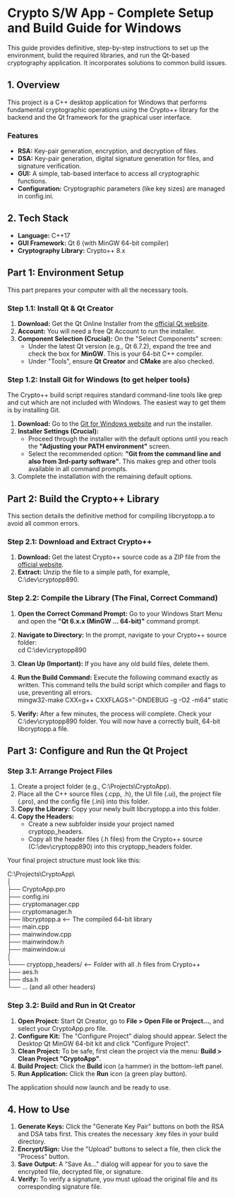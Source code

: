 # **Crypto S/W App \- Complete Setup and Build Guide for Windows**

This guide provides definitive, step-by-step instructions to set up the environment, build the required libraries, and run the Qt-based cryptography application. It incorporates solutions to common build issues.

## **1\. Overview**

This project is a C++ desktop application for Windows that performs fundamental cryptographic operations using the Crypto++ library for the backend and the Qt framework for the graphical user interface.

### **Features**

* **RSA:** Key-pair generation, encryption, and decryption of files.  
* **DSA:** Key-pair generation, digital signature generation for files, and signature verification.  
* **GUI:** A simple, tab-based interface to access all cryptographic functions.  
* **Configuration:** Cryptographic parameters (like key sizes) are managed in config.ini.

## **2\. Tech Stack**

* **Language:** C++17  
* **GUI Framework:** Qt 6 (with MinGW 64-bit compiler)  
* **Cryptography Library:** Crypto++ 8.x

## **Part 1: Environment Setup**

This part prepares your computer with all the necessary tools.

### **Step 1.1: Install Qt & Qt Creator**

1. **Download:** Get the Qt Online Installer from the [official Qt website](https://www.google.com/search?q=https://www.qt.io/download-qt-installer-oss).  
2. **Account:** You will need a free Qt Account to run the installer.  
3. **Component Selection (Crucial):** On the "Select Components" screen:  
   * Under the latest Qt version (e.g., Qt 6.7.2), expand the tree and check the box for **MinGW**. This is your 64-bit C++ compiler.  
   * Under "Tools", ensure **Qt Creator** and **CMake** are also checked.

### **Step 1.2: Install Git for Windows (to get helper tools)**

The Crypto++ build script requires standard command-line tools like grep and cut which are not included with Windows. The easiest way to get them is by installing Git.

1. **Download:** Go to the [Git for Windows website](https://git-scm.com/download/win) and run the installer.  
2. **Installer Settings (Crucial):**  
   * Proceed through the installer with the default options until you reach the **"Adjusting your PATH environment"** screen.  
   * Select the recommended option: **"Git from the command line and also from 3rd-party software"**. This makes grep and other tools available in all command prompts.  
3. Complete the installation with the remaining default options.

## **Part 2: Build the Crypto++ Library**

This section details the definitive method for compiling libcryptopp.a to avoid all common errors.

### **Step 2.1: Download and Extract Crypto++**

1. **Download:** Get the latest Crypto++ source code as a ZIP file from the [official website](https://www.google.com/search?q=https://www.cryptopp.com/%23download).  
2. **Extract:** Unzip the file to a simple path, for example, C:\\dev\\cryptopp890.

### **Step 2.2: Compile the Library (The Final, Correct Command)**

1. **Open the Correct Command Prompt:** Go to your Windows Start Menu and open the **"Qt 6.x.x (MinGW ... 64-bit)"** command prompt.  
2. **Navigate to Directory:** In the prompt, navigate to your Crypto++ source folder:  
   cd C:\\dev\\cryptopp890

3. **Clean Up (Important):** If you have any old build files, delete them.  
4. **Run the Build Command:** Execute the following command exactly as written. This command tells the build script which compiler and flags to use, preventing all errors.  
   mingw32-make CXX=g++ CXXFLAGS="-DNDEBUG \-g \-O2 \-m64" static

5. **Verify:** After a few minutes, the process will complete. Check your C:\\dev\\cryptopp890 folder. You will now have a correctly built, 64-bit libcryptopp.a file.

## **Part 3: Configure and Run the Qt Project**

### **Step 3.1: Arrange Project Files**

1. Create a project folder (e.g., C:\\Projects\\CryptoApp).  
2. Place all the C++ source files (.cpp, .h), the UI file (.ui), the project file (.pro), and the config file (.ini) into this folder.  
3. **Copy the Library:** Copy your newly built libcryptopp.a into this folder.  
4. **Copy the Headers:**  
   * Create a new subfolder inside your project named cryptopp\_headers.  
   * Copy all the header files (.h files) from the Crypto++ source (C:\\dev\\cryptopp890) into this cryptopp\_headers folder.

Your final project structure must look like this:

C:\\Projects\\CryptoApp\\  
│  
├── CryptoApp.pro  
├── config.ini  
├── cryptomanager.cpp  
├── cryptomanager.h  
├── libcryptopp.a          \<-- The compiled 64-bit library  
├── main.cpp  
├── mainwindow.cpp  
├── mainwindow.h  
├── mainwindow.ui  
│  
└─── cryptopp\_headers/     \<-- Folder with all .h files from Crypto++  
     ├── aes.h  
     ├── dsa.h  
     └── ... (and all other headers)

### **Step 3.2: Build and Run in Qt Creator**

1. **Open Project:** Start Qt Creator, go to **File \> Open File or Project...**, and select your CryptoApp.pro file.  
2. **Configure Kit:** The "Configure Project" dialog should appear. Select the Desktop Qt MinGW 64-bit kit and click "Configure Project".  
3. **Clean Project:** To be safe, first clean the project via the menu: **Build \> Clean Project "CryptoApp"**.  
4. **Build Project:** Click the **Build** icon (a hammer) in the bottom-left panel.  
5. **Run Application:** Click the **Run** icon (a green play button).

The application should now launch and be ready to use.

## **4\. How to Use**

1. **Generate Keys:** Click the "Generate Key Pair" buttons on both the RSA and DSA tabs first. This creates the necessary .key files in your build directory.  
2. **Encrypt/Sign:** Use the "Upload" buttons to select a file, then click the "Process" button.  
3. **Save Output:** A "Save As..." dialog will appear for you to save the encrypted file, decrypted file, or signature.  
4. **Verify:** To verify a signature, you must upload the original file and its corresponding signature file.